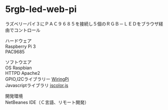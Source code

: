 # 5rgb-led-web-pi
<P>ラズベリーパイ３にＰＡＣ９６８５を接続し５個のＲＧＢ－ＬＥＤをブラウザ経由でコントロール</p>
<p>ハードウェア<br>
  Raspberry Pi 3<br>
  PAC9685<br>
</p>
<p>ソフトウエア<br>
  OS  Raspbian<br>
  HTTPD Apache2<br>
  GPIO,I2Cライブラリー  <a href="http://wiringpi.com/">WiringPi</a><br>
  Javascriptライブラリ  <a href="http://jscolor.com/">jscolor.js</a><br>
</p>
<p>開発環境<br>
  NetBeanes IDE（Ｃ言語、リモート開発）<br>
</p>



